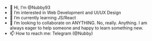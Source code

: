 - 👋 Hi, I’m @Nubby93
- 👀 I’m interested in Web Development and UI/UX Design
- 🌱 I’m currently learning JS/React
- 💞️ I’m looking to collaborate on ANYTHING. No, really. Anything. I am always eager to help someone and happy to learn something new.
- 📫 How to reach me: Telegram (@Nubby)

<!---
Nubby93/Nubby93 is a ✨ special ✨ repository because its `README.md` (this file) appears on your GitHub profile.
You can click the Preview link to take a look at your changes.
--->
